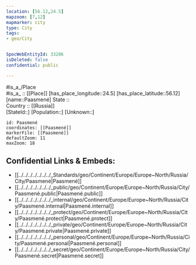 ```yaml
---
location: [56.12,24.5] 
mapzoom: [7,12] 
mapmarker: city 
type: City
tags:
- geo/City


SpocWebEntityId: 33206
isDeleted: false
confidential: public

---
```

#is_a_/Place  
#is_a_ :: [[Place]] 
[has_place_longitude::24.5] 
[has_place_latitude::56.12] 
[name::Paasmené] 
State ::  
Country :: [[Russia]]  
[StateId::] 
[Population::] 
[Unknown::] 


```leaflet
id: Paasmené
coordinates: [[Paasmené]] 
markerFile: [[Paasmené]] 
defaultZoom: 11 
maxZoom: 18
```


## Confidential Links & Embeds: 
- [[../../../../../../../_Standards/geo/Continent/Europe/Europe~North/Russia/City/Paasmené|Paasmené]] 
- [[../../../../../../../_public/geo/Continent/Europe/Europe~North/Russia/City/Paasmené.public|Paasmené.public]] 
- [[../../../../../../../_internal/geo/Continent/Europe/Europe~North/Russia/City/Paasmené.internal|Paasmené.internal]] 
- [[../../../../../../../_protect/geo/Continent/Europe/Europe~North/Russia/City/Paasmené.protect|Paasmené.protect]] 
- [[../../../../../../../_private/geo/Continent/Europe/Europe~North/Russia/City/Paasmené.private|Paasmené.private]] 
- [[../../../../../../../_personal/geo/Continent/Europe/Europe~North/Russia/City/Paasmené.personal|Paasmené.personal]] 
- [[../../../../../../../_secret/geo/Continent/Europe/Europe~North/Russia/City/Paasmené.secret|Paasmené.secret]] 
